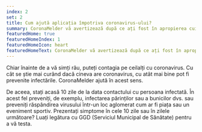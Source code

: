 ```yaml
---
index: 2
set: 2
title: Cum ajută aplicația împotriva coronavirus-ului?
summary: CoronaMelder vă avertizează după ce ați fost în apropierea cuiva infectat cu coronavirus.
featuredHome: true
featuredHomeIndex: 1
featuredHomeIcon: heart
featuredHomeText: CoronaMelder vă avertizează după ce ați fost în apropierea cuiva infectat cu coronavirus.
---
```


Chiar înainte de a vă simți rău, puteți contagia pe ceilalți cu coronavirus. Cu cât se știe mai curând dacă cineva are coronavirus, cu atât mai bine pot fi prevenite infectările. CoronaMelder ajută în acest sens.

De aceea, stați acasă 10 zile de la data contactului cu persoana infectată.
În acest fel preveniți, de exemplu, infectarea părinților sau a bunicilor dvs. sau preveniți răspândirea virusului într-un loc aglomerat cum ar fi piața sau un eveniment sportiv. 
Prezentați simptome în cele 10 zile sau în zilele următoare? Luați legătura cu GGD (Serviciul Municipal de Sănătate) pentru a vă testa.
